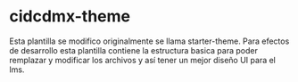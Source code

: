 # cidcdmx-theme

Esta plantilla se modifico originalmente se llama starter-theme.
Para efectos de desarrollo esta plantilla contiene la estructura basica para poder remplazar y modificar
los archivos y así tener un mejor diseño UI para el lms.


